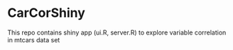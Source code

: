 # CarCorShiny
This repo contains shiny app (ui.R, server.R) to explore variable correlation in mtcars data set
